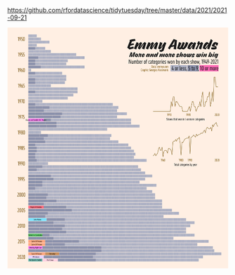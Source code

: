 https://github.com/rfordatascience/tidytuesday/tree/master/data/2021/2021-09-21

![](plots/nominees.png)
